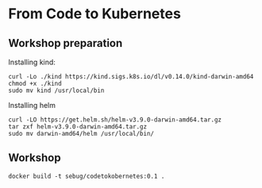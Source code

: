 # From Code to Kubernetes
## Workshop preparation

Installing kind:

	curl -Lo ./kind https://kind.sigs.k8s.io/dl/v0.14.0/kind-darwin-amd64
	chmod +x ./kind
	sudo mv kind /usr/local/bin

Installing helm

	curl -LO https://get.helm.sh/helm-v3.9.0-darwin-amd64.tar.gz
	tar zxf helm-v3.9.0-darwin-amd64.tar.gz
	sudo mv darwin-amd64/helm /usr/local/bin/

## Workshop

	docker build -t sebug/codetokobernetes:0.1 .



